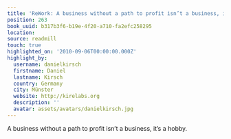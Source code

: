 ```yaml
---
title: 'ReWork: A business without a path to profit isn’t a business, it’s a…'
position: 263
book_uuid: b317b3f6-b19e-4f20-a710-fa2efc258295
location:
source: readmill
touch: true
highlighted_on: '2010-09-06T00:00:00.000Z'
highlight_by:
  username: danielkirsch
  firstname: Daniel
  lastname: Kirsch
  country: Germany
  city: Münster
  website: http://kirelabs.org
  description: ''
  avatar: assets/avatars/danielkirsch.jpg
---
```


A business without a path to profit isn’t a business, it’s a hobby.